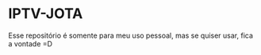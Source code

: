 # IPTV-JOTA

Esse repositório é somente para meu uso pessoal, mas se quiser usar, fica a vontade =D
